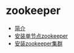 
# zookeeper

* [简介](doc/introduce.md)
* [安装单节点zookeeper](doc/install_single.md)
* [安装zookeeper集群](doc/install_cluster.md)
